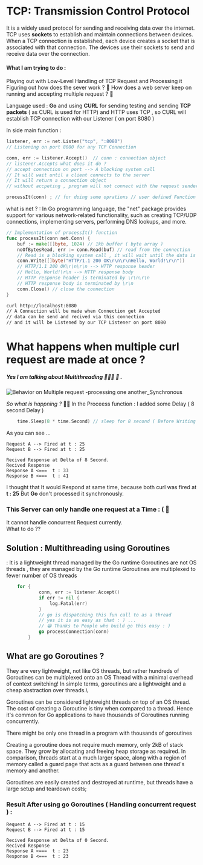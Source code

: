 # TCP: Transmission Control Protocol

It is a widely used protocol for sending and receiving data over the internet.
TCP uses **sockets** to establish and maintain connections between devices.
When a TCP connection is established, each device creates a socket that is associated with that connection. The devices use their sockets to send and receive data over the connection.

#### What I am trying to do :

Playing out with Low-Level Handling of TCP Request and Processing it
Figuring out how does the sever work ? 🤔
How does a web server keep on running and accepting multiple request ? 🤔

Language used : **Go**
and using **CURL** for sending testing and sending **TCP packets** ( as CURL is used for HTTP) and HTTP uses TCP , so CURL will establish TCP connection with our Listener ( on port 8080 )

In side main function :

```GO
listener, err := net.Listen("tcp", ":8080")
// Listening on port 8080 for any TCP Connection

conn, err := listener.Accept()  // conn : connection object
// listener.Accepts what does it do ?
// accept connection on port --> A blocking system call
// It will wait until a client connects to the server
// It will return a connection object
// without accpeting , program will not connect with the request sender and exit.

processIt(conn) ; // for doing some oprations // user defined Function
```

what is net ? : In Go programming language, the "net" package provides support for various network-related functionality, such as creating TCP/UDP connections, implementing servers, performing DNS lookups, and more.

```Go
// Implementation of processIt() function
func processIt(conn net.Conn) {
	buf := make([]byte, 1024) // 1kb buffer ( byte array )
	noOfBytesRead, err := conn.Read(buf) // read from the connection
	// Read is a blocking system call , it will wait until the data is available
	conn.Write([]byte("HTTP/1.1 200 OK\r\n\r\nHello, World!\r\n"))
	// HTTP/1.1 200 OK\r\n\r\n --> HTTP response header
    // Hello, World!\r\n --> HTTP response body
    // HTTP response header is terminated by \r\n\r\n
    // HTTP response body is terminated by \r\n
    conn.Close() // close the connection
}
```

```Bash
curl http://localhost:8080
// A Connection will be made when Connection get Accepted
// data can be send and recived via this connection
// and it will be Listened by our TCP Listener on port 8080
```

# What happens when multiple curl request are made at once ?

##### Yes I am talking about Multithreading 🧵🤹‍♂️ 🙂 .

![Behavior on Multiple request -processing one another_Synchronous](https://user-images.githubusercontent.com/66475186/233722548-bd52a92c-7fc2-45cf-aea8-5824d4ca7f3d.png)

_So what is happning ?_ 🤔💭
In the Proceess function : I added some Delay ( 8 second Delay )

```Go
	time.Sleep(8 * time.Second) // sleep for 8 second ( Before Writing to Buffer)
```

As you can see ...

```
Request A --> Fired at t : 25
Request B --> Fired at t : 25

Recived Response at Delta of 8 Second.
Recived Response
Response A <===  t : 33
Response B <===  t : 41
```

I thought that It would Respond at same time, because both curl was fired at **t : 25**
But **Go** don't processed it synchronously.

### This Server can only handle one request at a Time : ( 🥲

It cannot handle concurrent Request currently. \
What to do ??

## Solution : Multithreading using Goroutines

 : It is a lightweight thread managed by the Go runtime
Goroutines are not OS threads , they are managed by the Go runtime
Goroutines are multiplexed to fewer number of OS threads


```Go
	for {
	        conn, err := listener.Accept()
	        if err != nil {
	            log.Fatal(err)
	        }
	        // go is dispatching this fun call to as a thread
	        // yes it is as easy as that : ) ...
	        // 😁 Thanks to People who build go this easy : )
	        go processConnection(conn)
	    }
```

## What are go Goroutines ?

They are very lightweight, not like OS threads, but rather hundreds of Goroutines can be multiplexed onto an OS Thread with a minimal overhead of context switching! In simple terms, goroutines are a lightweight and a cheap abstraction over threads.\

Goroutines can be considered lightweight threads on top of an OS thread. The cost of creating a Goroutine is tiny when compared to a thread. Hence it's common for Go applications to have thousands of Goroutines running concurrently.

There might be only one thread in a program with thousands of goroutines


Creating a goroutine does not require much memory, only 2kB of stack space. They grow by allocating and freeing heap storage as required. In comparison, threads start at a much larger space, along with a region of memory called a guard page that acts as a guard between one thread's memory and another.

Goroutines are easily created and destroyed at runtime, but threads have a large setup and teardown costs;


### Result After using go Goroutines ( Handling concurrent request ) : 
```
Request A --> Fired at t : 15
Request B --> Fired at t : 15

Recived Response at Delta of 0 Second.
Recived Response
Response A <===  t : 23
Response B <===  t : 23
```




